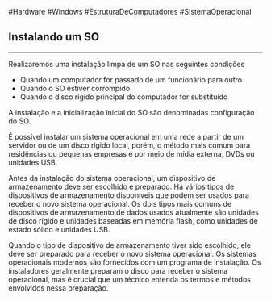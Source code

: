 #Hardware #Windows #EstruturaDeComputadores #SIstemaOperacional 

## Instalando um SO 
---

Realizaremos uma instalação limpa de um SO nas seguintes condições

- Quando um computador for passado de um funcionário para outro
- Quando o SO estiver corrompido
- Quando o disco rígido principal do computador for substituído

A instalação e a inicialização inicial do SO são denominadas configuração do SO.

É possível instalar um sistema operacional em uma rede a partir de um servidor ou de um disco rígido local, porém, o método mais comum para residências ou pequenas empresas é por meio de mídia externa, DVDs ou unidades USB.

Antes da instalação do sistema operacional, um dispositivo de armazenamento deve ser escolhido e preparado. Há vários tipos de dispositivos de armazenamento disponíveis que podem ser usados para receber o novo sistema operacional. Os dois tipos mais comuns de dispositivos de armazenamento de dados usados atualmente são unidades de disco rígido e unidades baseadas em memória flash, como unidades de estado sólido e unidades USB.

Quando o tipo de dispositivo de armazenamento tiver sido escolhido, ele deve ser preparado para receber o novo sistema operacional. Os sistemas operacionais modernos são fornecidos com um programa de instalação. Os instaladores geralmente preparam o disco para receber o sistema operacional, mas é crucial que um técnico entenda os termos e métodos envolvidos nessa preparação.

